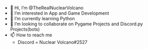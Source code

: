 - 👋 Hi, I’m @TheRealNuclearVolcano
- 👀 I’m interested in App and Game Development
- 🌱 I’m currently learning Python
- 💞️ I’m looking to collaborate on Pygame Projects and Discord.py Projects(bots)
- 📫 How to reach me
    - Discord = Nuclear Volcano#2527
<!---
TheRealNuclearVolcano/TheRealNuclearVolcano is a ✨ special ✨ repository because its `README.md` (this file) appears on your GitHub profile.
You can click the Preview link to take a look at your changes.
--->
